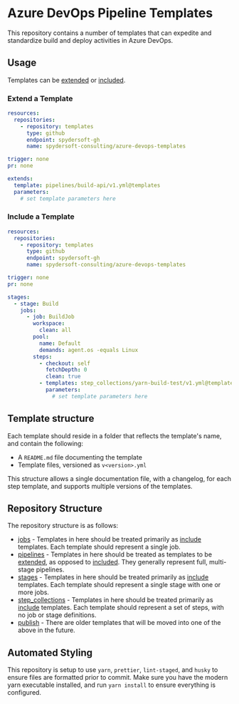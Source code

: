 # Azure DevOps Pipeline Templates

This repository contains a number of templates that can expedite and standardize build and deploy activities in Azure DevOps.

## Usage

Templates can be [extended][1] or [included][2].

### Extend a Template

```yaml
resources:
  repositories:
    - repository: templates
      type: github
      endpoint: spydersoft-gh
      name: spydersoft-consulting/azure-devops-templates

trigger: none
pr: none

extends:
  template: pipelines/build-api/v1.yml@templates
  parameters:
    # set template parameters here
```

### Include a Template

```yaml
resources:
  repositories:
    - repository: templates
      type: github
      endpoint: spydersoft-gh
      name: spydersoft-consulting/azure-devops-templates

trigger: none
pr: none

stages:
  - stage: Build
    jobs:
      - job: BuildJob
        workspace:
          clean: all
        pool:
          name: Default
          demands: agent.os -equals Linux
        steps:
          - checkout: self
            fetchDepth: 0
            clean: true
          - templates: step_collections/yarn-build-test/v1.yml@templates
            parameters:
              # set template parameters here
```

## Template structure

Each template should reside in a folder that reflects the template's name, and contain the following:

- A `README.md` file documenting the template
- Template files, versioned as `v<version>.yml`

This structure allows a single documentation file, with a changelog, for each step template, and supports multiple versions of the templates.

## Repository Structure

The repository structure is as follows:

- [jobs](./jobs/) - Templates in here should be treated primarily as [include][2] templates. Each template should represent a single job.
- [pipelines](./pipelines/) - Templates in here should be treated as templates to be [extended][1], as opposed to [included][2]. They generally represent full, multi-stage pipelines.
- [stages](./stages/) - Templates in here should be treated primarily as [include][2] templates. Each template should represent a single stage with one or more jobs.
- [step_collections](./step_collections/) - Templates in here should be treated primarily as [include][2] templates. Each template should represent a set of steps, with no job or stage definitions.
- [publish](./publish/) - There are older templates that will be moved into one of the above in the future.

## Automated Styling

This repository is setup to use `yarn`, `prettier`, `lint-staged`, and `husky` to ensure files are formatted prior to commit. Make sure you have the modern yarn executable installed, and run `yarn install` to ensure everything is configured.

[1]: https://learn.microsoft.com/en-us/azure/devops/pipelines/process/templates?view=azure-devops&pivots=templates-extends "Extend Templates"
[2]: https://learn.microsoft.com/en-us/azure/devops/pipelines/process/templates?view=azure-devops&pivots=templates-includes "Include Templates"
